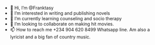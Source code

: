 - 👋 Hi, I’m @Franktasy
- 👀 I’m interested in writing and publishing novels
- 🌱 I’m currently learning counseling and socio therapy
- 💞️ I’m looking to collaborate on making hit movies.
- 📫 How to reach me +234 904 620 8499 Whatsapp line.
Am also a lyricist and a big fan of country music.
<!---
Franktasy/Franktasy is a ✨ special ✨ repository because its `README.md` (this file) appears on your GitHub profile.
You can click the Preview link to take a look at your changes.
--->
